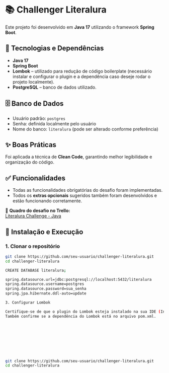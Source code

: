 # 📚 Challenger Literalura  

Este projeto foi desenvolvido em **Java 17** utilizando o framework **Spring Boot**.  

## 🚀 Tecnologias e Dependências  
- **Java 17**  
- **Spring Boot**  
- **Lombok** – utilizado para redução de código boilerplate (necessário instalar e configurar o plugin e a dependência caso deseje rodar o projeto localmente).  
- **PostgreSQL** – banco de dados utilizado.  

## 🗄️ Banco de Dados  
- Usuário padrão: `postgres`  
- Senha: definida localmente pelo usuário  
- Nome do banco: `literalura` (pode ser alterado conforme preferência)  

## ✨ Boas Práticas  
Foi aplicada a técnica de **Clean Code**, garantindo melhor legibilidade e organização do código.  

## ✅ Funcionalidades  
- Todas as funcionalidades obrigatórias do desafio foram implementadas.  
- Todos os **extras opcionais** sugeridos também foram desenvolvidos e estão funcionando corretamente.  

📌 **Quadro do desafio no Trello:**  
[Literalura Challenge - Java](https://trello.com/b/eLc9Sj1A/literalura-challenge-java)  

## 🔧 Instalação e Execução  

### 1. Clonar o repositório  
```bash
git clone https://github.com/seu-usuario/challenger-literalura.git
cd challenger-literalura

CREATE DATABASE literalura;

spring.datasource.url=jdbc:postgresql://localhost:5432/literalura
spring.datasource.username=postgres
spring.datasource.password=sua_senha
spring.jpa.hibernate.ddl-auto=update

3. Configurar Lombok

Certifique-se de que o plugin do Lombok esteja instalado na sua IDE (IntelliJ, Eclipse ou VS Code).
Também confirme se a dependência do Lombok está no arquivo pom.xml.






 


git clone https://github.com/seu-usuario/challenger-literalura.git
cd challenger-literalura
